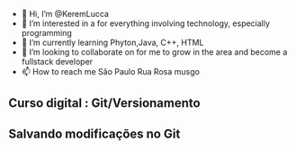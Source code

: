 - 👋 Hi, I’m @KeremLucca
- 👀 I’m interested in a for everything involving technology, especially programming 
- 🌱 I’m currently learning Phyton,Java, C++, HTML 
- 💞️ I’m looking to collaborate on for me to grow in the area and become a fullstack developer
- 📫 How to reach me São Paulo Rua Rosa musgo 

<!---
KeremLucca/KeremLucca is a ✨ special ✨ repository because its `README.md` (this file) appears on your GitHub profile.
You can click the Preview link to take a look at your changes.
--->
 ## Curso digital : Git/Versionamento

## Salvando modificações no Git
